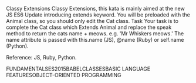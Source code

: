 Classy Extensions
Classy Extensions, this kata is mainly aimed at the new JS ES6 Update introducing extends keyword. You will be preloaded with the Animal class, so you should only edit the Cat class.
Task
Your task is to complete the Cat class which Extends Animal and replace the speak method to return the cats name + meows. e.g. 'Mr Whiskers meows.'
The name attribute is passed with this.name (JS), @name (Ruby) or self.name (Python).

Reference: JS, Ruby, Python.

FUNDAMENTALSES2015BABELCLASSESBASIC LANGUAGE FEATURESOBJECT-ORIENTED PROGRAMMING